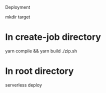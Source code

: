 Deployment

mkdir target

# In create-job directory

yarn compile && yarn build
./zip.sh

# In root directory
serverless deploy
